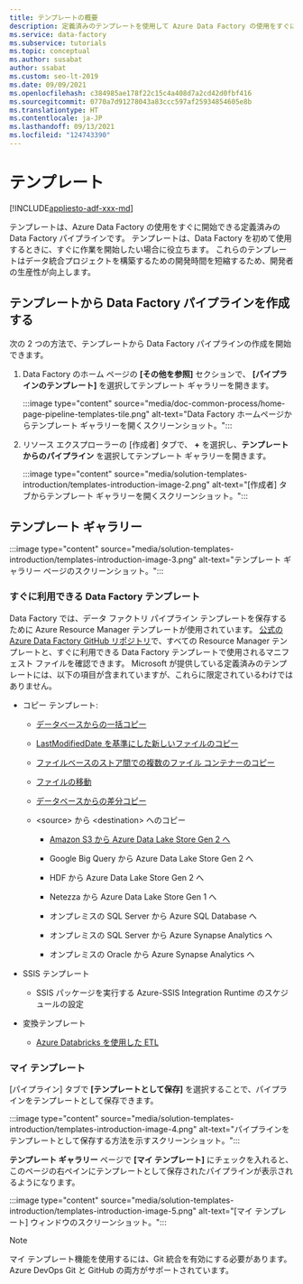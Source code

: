 ```yaml
---
title: テンプレートの概要
description: 定義済みのテンプレートを使用して Azure Data Factory の使用をすぐに開始する方法について説明します。
ms.service: data-factory
ms.subservice: tutorials
ms.topic: conceptual
ms.author: susabat
author: ssabat
ms.custom: seo-lt-2019
ms.date: 09/09/2021
ms.openlocfilehash: c384985ae178f22c15c4a408d7a2cd42d0fbf416
ms.sourcegitcommit: 0770a7d91278043a83ccc597af25934854605e8b
ms.translationtype: HT
ms.contentlocale: ja-JP
ms.lasthandoff: 09/13/2021
ms.locfileid: "124743390"
---
```

# <a name="templates"></a>テンプレート

[!INCLUDE[appliesto-adf-xxx-md](includes/appliesto-adf-xxx-md.md)]

テンプレートは、Azure Data Factory の使用をすぐに開始できる定義済みの Data Factory パイプラインです。 テンプレートは、Data Factory を初めて使用するときに、すぐに作業を開始したい場合に役立ちます。 これらのテンプレートはデータ統合プロジェクトを構築するための開発時間を短縮するため、開発者の生産性が向上します。

## <a name="create-data-factory-pipelines-from-templates"></a>テンプレートから Data Factory パイプラインを作成する

次の 2 つの方法で、テンプレートから Data Factory パイプラインの作成を開始できます。

1.  Data Factory のホーム ページの **[その他を参照]** セクションで、 **[パイプラインのテンプレート]** を選択してテンプレート ギャラリーを開きます。

    :::image type="content" source="media/doc-common-process/home-page-pipeline-templates-tile.png" alt-text="Data Factory ホームページからテンプレート ギャラリーを開くスクリーンショット。":::

1.  リソース エクスプローラーの [作成者] タブで、 **+** を選択し、**テンプレートからのパイプライン** を選択してテンプレート ギャラリーを開きます。

    :::image type="content" source="media/solution-templates-introduction/templates-introduction-image-2.png" alt-text="[作成者] タブからテンプレート ギャラリーを開くスクリーンショット。":::

## <a name="template-gallery"></a>テンプレート ギャラリー

:::image type="content" source="media/solution-templates-introduction/templates-introduction-image-3.png" alt-text="テンプレート ギャラリー ページのスクリーンショット。":::

### <a name="out-of-the-box-data-factory-templates"></a>すぐに利用できる Data Factory テンプレート

Data Factory では、データ ファクトリ パイプライン テンプレートを保存するために Azure Resource Manager テンプレートが使用されています。 [公式の Azure Data Factory GitHub リポジトリ](https://github.com/Azure/Azure-DataFactory/tree/master/templates)で、すべての Resource Manager テンプレートと、すぐに利用できる Data Factory テンプレートで使用されるマニフェスト ファイルを確認できます。 Microsoft が提供している定義済みのテンプレートには、以下の項目が含まれていますが、これらに限定されているわけではありません。

-   コピー テンプレート:

    -   [データベースからの一括コピー](solution-template-bulk-copy-with-control-table.md)
    
    -   [LastModifiedDate を基準にした新しいファイルのコピー](solution-template-copy-new-files-lastmodifieddate.md)

    -   [ファイルベースのストア間での複数のファイル コンテナーのコピー](solution-template-copy-files-multiple-containers.md)

    -   [ファイルの移動](solution-template-move-files.md)

    -   [データベースからの差分コピー](solution-template-delta-copy-with-control-table.md)

    -   \<source\> から \<destination\> へのコピー

        -   [Amazon S3 から Azure Data Lake Store Gen 2 へ](solution-template-migration-s3-azure.md)

        -   Google Big Query から Azure Data Lake Store Gen 2 へ

        -   HDF から Azure Data Lake Store Gen 2 へ

        -   Netezza から Azure Data Lake Store Gen 1 へ

        -   オンプレミスの SQL Server から Azure SQL Database へ

        -   オンプレミスの SQL Server から Azure Synapse Analytics へ

        -   オンプレミスの Oracle から Azure Synapse Analytics へ

-   SSIS テンプレート

    -   SSIS パッケージを実行する Azure-SSIS Integration Runtime のスケジュールの設定

-   変換テンプレート

    -   [Azure Databricks を使用した ETL](solution-template-databricks-notebook.md)

### <a name="my-templates"></a>マイ テンプレート

[パイプライン] タブで **[テンプレートとして保存]** を選択することで、パイプラインをテンプレートとして保存できます。

:::image type="content" source="media/solution-templates-introduction/templates-introduction-image-4.png" alt-text="パイプラインをテンプレートとして保存する方法を示すスクリーンショット。":::

**テンプレート ギャラリー** ページで **[マイ テンプレート]** にチェックを入れると、このページの右ペインにテンプレートとして保存されたパイプラインが表示されるようになります。 

:::image type="content" source="media/solution-templates-introduction/templates-introduction-image-5.png" alt-text="[マイ テンプレート] ウィンドウのスクリーンショット。":::

> [!NOTE]
> マイ テンプレート機能を使用するには、Git 統合を有効にする必要があります。 Azure DevOps Git と GitHub の両方がサポートされています。
